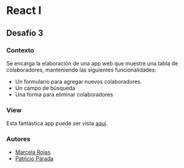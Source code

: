 # React I

## Desafío 3

### Contexto

Se encarga la elaboración de una app web que muestre una tabla de colaboradores, manteniendo las siguientes funcionalidades:
* Un formulario para agregar nuevos colaboradores.
* Un campo de búsqueda
* Una forma para eliminar colaboradores

### View

Esta fantástica app puede ser vista [aquí](https://pelafustan.github.io/intro_react-challenge_03).

### Autores

* [Marcela Rojas](https://github.com/mrojas1007)
* [Patricio Parada](https://github.com/pelafustan)

